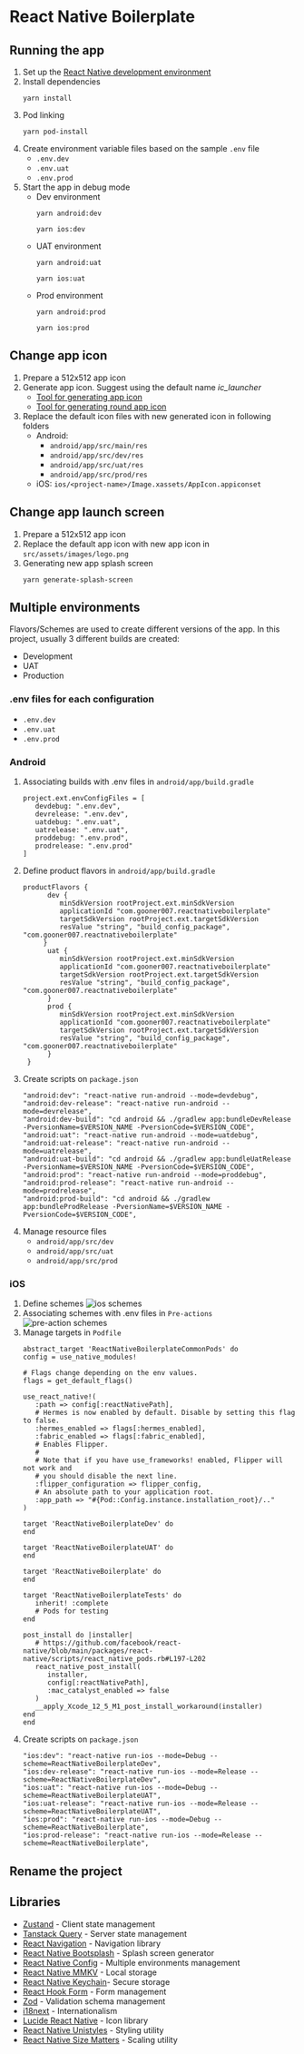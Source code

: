 # React Native Boilerplate

## Running the app

1. Set up the [React Native development environment](https://reactnative.dev/docs/environment-setup)
2. Install dependencies
   ```
   yarn install
   ```
3. Pod linking
   ```
   yarn pod-install
   ```
4. Create environment variable files based on the sample `.env` file
   - `.env.dev`
   - `.env.uat`
   - `.env.prod` 
5. Start the app in debug mode
   - Dev environment
      ```
      yarn android:dev
      ``` 
      ```
      yarn ios:dev
      ```
   - UAT environment
      ```
      yarn android:uat
      ``` 
      ```
      yarn ios:uat
      ```
   - Prod environment
      ```
      yarn android:prod
      ``` 
      ```
      yarn ios:prod
      ```

## Change app icon

1. Prepare a 512x512 app icon
2. Generate app icon. Suggest using the default name _ic_launcher_
   - [Tool for generating app icon](https://appicon.co/)
   - [Tool for generating round app icon](https://romannurik.github.io/AndroidAssetStudio/icons-launcher.html#foreground.type=clipart&foreground.clipart=android&foreground.space.trim=1&foreground.space.pad=0.25&foreColor=rgba(96%2C%20125%2C%20139%2C%200)&backColor=rgb(68%2C%20138%2C%20255)&crop=0&backgroundShape=circle&effects=none&name=ic_launcher)
3. Replace the default icon files with new generated icon in following folders
   - Android:
     - `android/app/src/main/res`
     - `android/app/src/dev/res`
     - `android/app/src/uat/res`
     - `android/app/src/prod/res`
   - iOS: `ios/<project-name>/Image.xassets/AppIcon.appiconset`

## Change app launch screen

1. Prepare a 512x512 app icon 
2. Replace the default app icon with new app icon in `src/assets/images/logo.png`
3. Generating new app splash screen
   ```
   yarn generate-splash-screen
   ```
## Multiple environments
Flavors/Schemes are used to create different versions of the app.
In this project, usually 3 different builds are created:

- Development
- UAT
- Production

### .env files for each configuration
- `.env.dev`
- `.env.uat`
- `.env.prod`

### Android
1. Associating builds with .env files in `android/app/build.gradle`
   ```
   project.ext.envConfigFiles = [
      devdebug: ".env.dev",
      devrelease: ".env.dev",
      uatdebug: ".env.uat",
      uatrelease: ".env.uat",
      proddebug: ".env.prod",
      prodrelease: ".env.prod"
   ]
   ```
2. Define product flavors in `android/app/build.gradle`
   ```
   productFlavors {
         dev {
            minSdkVersion rootProject.ext.minSdkVersion
            applicationId "com.gooner007.reactnativeboilerplate"
            targetSdkVersion rootProject.ext.targetSdkVersion
            resValue "string", "build_config_package", "com.gooner007.reactnativeboilerplate"
        }
         uat {
            minSdkVersion rootProject.ext.minSdkVersion
            applicationId "com.gooner007.reactnativeboilerplate"
            targetSdkVersion rootProject.ext.targetSdkVersion
            resValue "string", "build_config_package", "com.gooner007.reactnativeboilerplate"
         }
         prod {
            minSdkVersion rootProject.ext.minSdkVersion
            applicationId "com.gooner007.reactnativeboilerplate"
            targetSdkVersion rootProject.ext.targetSdkVersion
            resValue "string", "build_config_package", "com.gooner007.reactnativeboilerplate"
         }
    }
   ```
3. Create scripts on `package.json`
   ```
   "android:dev": "react-native run-android --mode=devdebug",
   "android:dev-release": "react-native run-android --mode=devrelease",
   "android:dev-build": "cd android && ./gradlew app:bundleDevRelease -PversionName=$VERSION_NAME -PversionCode=$VERSION_CODE",
   "android:uat": "react-native run-android --mode=uatdebug",
   "android:uat-release": "react-native run-android --mode=uatrelease",
   "android:uat-build": "cd android && ./gradlew app:bundleUatRelease -PversionName=$VERSION_NAME -PversionCode=$VERSION_CODE",
   "android:prod": "react-native run-android --mode=proddebug",
   "android:prod-release": "react-native run-android --mode=prodrelease",
   "android:prod-build": "cd android && ./gradlew app:bundleProdRelease -PversionName=$VERSION_NAME -PversionCode=$VERSION_CODE",
   ```
4. Manage resource files
   - `android/app/src/dev`
   - `android/app/src/uat`
   - `android/app/src/prod`

### iOS
1. Define schemes
   ![ios schemes](https://github.com/huuphat1908/react-native-boilerplate/assets/62057004/8d16be25-5ac1-4a33-a718-4cb78ba6273a)
2. Associating schemes with .env files in `Pre-actions`
   ![pre-action schemes](https://github.com/huuphat1908/react-native-boilerplate/assets/62057004/1177129e-f6e2-4bfa-a323-ad64d1be11d3)
3. Manage targets in `Podfile`
   ```
   abstract_target 'ReactNativeBoilerplateCommonPods' do
   config = use_native_modules!

   # Flags change depending on the env values.
   flags = get_default_flags()

   use_react_native!(
      :path => config[:reactNativePath],
      # Hermes is now enabled by default. Disable by setting this flag to false.
      :hermes_enabled => flags[:hermes_enabled],
      :fabric_enabled => flags[:fabric_enabled],
      # Enables Flipper.
      #
      # Note that if you have use_frameworks! enabled, Flipper will not work and
      # you should disable the next line.
      :flipper_configuration => flipper_config,
      # An absolute path to your application root.
      :app_path => "#{Pod::Config.instance.installation_root}/.."
   )

   target 'ReactNativeBoilerplateDev' do
   end
   
   target 'ReactNativeBoilerplateUAT' do
   end
   
   target 'ReactNativeBoilerplate' do
   end

   target 'ReactNativeBoilerplateTests' do
      inherit! :complete
      # Pods for testing
   end

   post_install do |installer|
      # https://github.com/facebook/react-native/blob/main/packages/react-native/scripts/react_native_pods.rb#L197-L202
      react_native_post_install(
         installer,
         config[:reactNativePath],
         :mac_catalyst_enabled => false
      )
      __apply_Xcode_12_5_M1_post_install_workaround(installer)
   end
   end
   ```
4. Create scripts on `package.json`
   ```
   "ios:dev": "react-native run-ios --mode=Debug --scheme=ReactNativeBoilerplateDev",
   "ios:dev-release": "react-native run-ios --mode=Release --scheme=ReactNativeBoilerplateDev",
   "ios:uat": "react-native run-ios --mode=Debug --scheme=ReactNativeBoilerplateUAT",
   "ios:uat-release": "react-native run-ios --mode=Release --scheme=ReactNativeBoilerplateUAT",
   "ios:prod": "react-native run-ios --mode=Debug --scheme=ReactNativeBoilerplate",
   "ios:prod-release": "react-native run-ios --mode=Release --scheme=ReactNativeBoilerplate",
   ```
## Rename the project


## Libraries
- [Zustand](https://github.com/pmndrs/zustand) - Client state management
- [Tanstack Query](https://github.com/TanStack/query) - Server state management
- [React Navigation](https://github.com/react-navigation/react-navigation) - Navigation library
- [React Native Bootsplash](https://github.com/zoontek/react-native-bootsplash) - Splash screen generator
- [React Native Config](https://github.com/lugg/react-native-config) - Multiple environments management
- [React Native MMKV](https://github.com/mrousavy/react-native-mmkv) - Local storage
- [React Native Keychain](https://github.com/oblador/react-native-keychain)- Secure storage
- [React Hook Form](https://github.com/react-hook-form/react-hook-form) - Form management
- [Zod](https://github.com/colinhacks/zod) - Validation schema management
- [i18next](https://github.com/i18next) - Internationalism
- [Lucide React Native](https://github.com/lucide-icons/lucide) - Icon library
- [React Native Unistyles](https://github.com/jpudysz/react-native-unistyles) - Styling utility
- [React Native Size Matters](https://github.com/nirsky/react-native-size-matters) - Scaling utility

